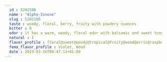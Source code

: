 ```yaml
---
  id : 5282108
  name : "Alpha-Ionone"
  slug : 5282108
  taste : woody, floral, berry, fruity with powdery nuances
  bitter : 0
  odor : it has a warm, woody, floral odor with balsamic and sweet tones and is strongly reminiscent of violet flowers.@sweet-floral odor, reminiscent of violets
  natural : 1
  flavor_profile : floral@sweet@woody@tropical@fruity@wood@orris@raspberry@violet
  fema_flavor_profile : Violet, Wood
  date : 2019-03-26T08:47:11+01:00
---
```




